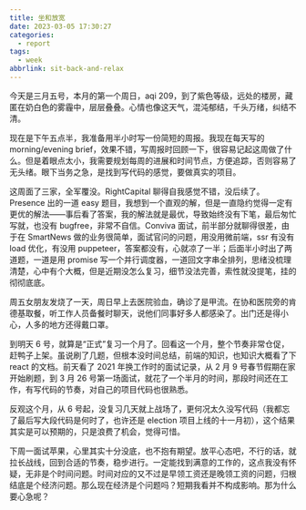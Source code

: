 ```yaml
---
title: 坐和放宽
date: 2023-03-05 17:30:27
categories:
  - report
tags:
  - week
abbrlink: sit-back-and-relax
---
```


今天是三月五号，本月的第一个周日，aqi 209，到了紫色等级，远处的楼房，藏匿在奶白色的雾霾中，层层叠叠。心情也像这天气，混沌郁结，千头万绪，纠结不清。

现在是下午五点半，我准备用半小时写一份简短的周报。我现在每天写的 morning/evening brief，效果不错，写周报时回顾一下，很容易记起这周做了什么。但是着眼点太小，我需要规划每周的进展和时间节点，方便追踪，否则容易了无头绪。眼下当务之急，是找到写代码的感觉，要做真实的项目。

这周面了三家，全军覆没。RightCapital 聊得自我感觉不错，没后续了。Presence 出的一道 easy 题目，我想到一个直观的解，但是一直隐约觉得一定有更优的解法——事后看了答案，我的解法就是最优，导致始终没有下笔，最后匆忙写就，也没有 bugfree，非常不自信。Conviva 面试，前半部分就聊得很差，由于在 SmartNews 做的业务很简单，面试官问的问题，用没用微前端，ssr 有没有 load 优化，有没用 puppeteer，答案都没有，心就凉了一半；后面半小时出了两道题，一道是用 promise 写一个并行调度器，一道回文字串全排列，思绪没梳理清楚，心中有个大概，但是近期没怎么复习，细节没法完善，索性就没提笔，挂的彻彻底底。

周五女朋友发烧了一天，周日早上去医院验血，确诊了是甲流。在协和医院旁的肯德基取餐，听工作人员备餐时聊天，说他们同事好多人都感染了。出门还是得小心，人多的地方还得戴口罩。

到明天 6 号，就算是“正式”复习一个月了。回看这一个月，整个节奏非常仓促，赶鸭子上架。虽说刷了几题，但根本没时间总结，前端的知识，也知识大概看了下 react 的文档。前天看了 2021 年换工作时的面试记录，从 2 月 9 号春节假期在家开始刷题，到 3 月 26 号第一场面试，就花了一个半月的时间，那段时间还在工作，有写代码的节奏，对自己的项目代码也很熟悉。

反观这个月，从 6 号起，没复习几天就上战场了，更何况太久没写代码（我都忘了最后写大段代码是何时了，也许还是 election 项目上线的十一月初），这个结果其实是可以预期的，只是浪费了机会，觉得可惜。

下周一面试苹果，心里其实十分没底，也不抱有期望。放平心态吧，不行的话，就拉长战线，回到合适的节奏，稳步进行。一定能找到满意的工作的，这点我没有怀疑，无非是个时间问题。时间对应的又不过是早领工资还是晚领工资的问题，归根结底是个经济问题。那么现在经济是个问题吗？短期我看并不构成影响。那为什么要心急呢？
